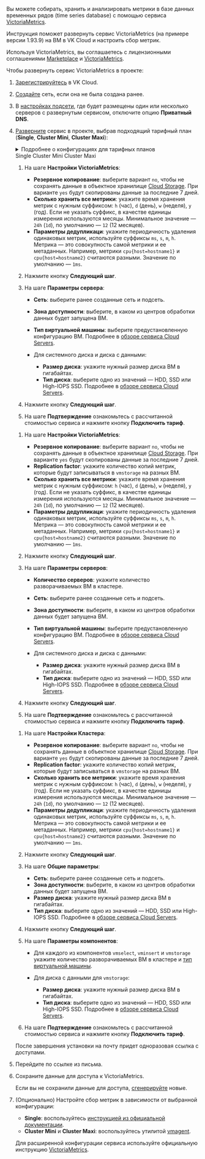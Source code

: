 Вы можете собирать, хранить и анализировать метрики в базе данных временных рядов (time series database) с помощью сервиса [VictoriaMetrics](https://msk.cloud.vk.com/app/services/marketplace/v2/apps/service/f260ad2b-bdc1-4ccc-a35f-2f440681e0f6/latest/info/).

Инструкция поможет развернуть сервис VictoriaMetrics (на примере версии 1.93.9) на ВМ в VK Cloud и настроить сбор метрик.

Используя VictoriaMetrics, вы соглашаетесь с лицензионными соглашениями [Marketplace](/ru/intro/start/legal/marketplace) и [VictoriaMetrics](https://victoriametrics.com/assets/VM_EULA.pdf).

Чтобы развернуть сервис VictoriaMetrics в проекте:

1. [Зарегистрируйтесь](/ru/intro/start/account-registration) в VK Cloud.
1. [Создайте](/ru/networks/vnet/service-management/net#sozdanie_seti) сеть, если она не была создана ранее.
1. В [настройках подсети](/ru/networks/vnet/service-management/net#redaktirovanie_podseti), где будет размещены один или несколько серверов с развернутым сервисом, отключите опцию **Приватный DNS**.
1. [Разверните](../../service-management/pr-instance-add/) сервис в проекте, выбрав подходящий тарифный план (**Single**, **Cluster Mini**, **Cluster Maxi**):

   <details>
    <summary>Подробнее о конфигурациях для тарифных планов</summary>

   <tabs>
   <tablist>
   <tab>Single</tab>
   <tab>Cluster Mini</tab>
   <tab>Cluster Maxi</tab>
   </tablist>
   <tabpanel>

   Один сервер, отвечающий за прием, хранение и обработку метрик. Сервис разворачивается на одной ВМ, поддерживает вертикальное масштабирование (увеличение CPU и RAM).

   ![](./assets/single_scheme.png)

   </tabpanel>
   <tabpanel>

   Кластер из нескольких узлов с [компонентами](https://docs.victoriametrics.com/Cluster-VictoriaMetrics.html#architecture-overview):

   - `vminsert` — прием метрик в различных форматах;
   - `vmselect` — выполнение запросов для метрик, сохраненных в рамках `vmstorage`;
   - `vmstorage` — хранение метрик на диске.

   Дополнительно на любом узле можно настроить [vmagent](https://docs.victoriametrics.com/vmagent.html), исполняемый файл входит в поставку.

   Экземпляр сервиса разворачивается на заданном количестве узлов, каждый узел включает все три компонента. Все узлы в кластере равнозначные. [Тип конфигурации](/ru/computing/iaas/concepts/about#flavors) и размер дисков устанавливается одинаковым для всех узлов кластера. Поддерживает вертикальное (увеличение CPU и RAM) и горизонтальное (добавление узлов) масштабирование.

   ![](./assets/cluster_mini_scheme.png)

   </tabpanel>
   <tabpanel>

   Кластер из нескольких узлов с [компонентами](https://docs.victoriametrics.com/Cluster-VictoriaMetrics.html#architecture-overview):

   - `vminsert` — прием метрик в различных форматах;
   - `vmselect` — выполнение запросов для метрик, сохраненных в рамках `vmstorage`;
   - `vmstorage` — хранение метрик на диске.

   Дополнительно на любом узле можно настроить [vmagent](https://docs.victoriametrics.com/vmagent.html), исполняемый файл входит в поставку.

   Экземпляр сервиса разворачивается на заданном количестве узлов, каждый узел включает только один из компонентов. [Тип конфигурации](/ru/computing/iaas/concepts/about#flavors) и размер дисков устанавливается индивидуально для каждого узла кластера. Поддерживает вертикальное (увеличение CPU и RAM) и горизонтальное (добавление узлов) масштабирование.

   ![](./assets/cluster_maxi_scheme.png)

   </tabpanel>
   </tabs>

   </details>

   <tabs>
   <tablist>
   <tab>Single</tab>
   <tab>Cluster Mini</tab>
   <tab>Cluster Maxi</tab>
   </tablist>
   <tabpanel>

   1. На шаге **Настройки VictoriaMetrics**:

      - **Резервное копирование**: выберите вариант `no`, чтобы не сохранять данные в объектное хранилище [Cloud Storage](/ru/storage/s3). При варианте `yes` будут скопированы данные за последние 7 дней.
      - **Сколько хранить все метрики**: укажите время хранения метрик с нужным суффиксом: `h` (час), `d` (день), `w` (неделя), `y` (год). Если не указать суффикс, в качестве единицы измерения используются месяцы. Минимальное значение — `24h` (`1d`), по умолчанию — `12` (12 месяцев).
      - **Параметры дедупликаци**: укажите периодичность удаления одинаковых метрик, используйте суффиксы `ms`, `s`, `m`, `h`. Метрика — это совокупность самой метрики и ее метаданных. Например, метрики `cpu{host=hostname1}` и `cpu{host=hostname2}` считаются разными. Значение по умолчанию — `1ms`.

   1. Нажмите кнопку **Следующий шаг**.
   1. На шаге **Параметры сервера**:

      - **Сеть**: выберите ранее созданные сеть и подсеть.
      - **Зона доступности**: выберите, в каком из центров обработки данных будет запущена ВМ.
      - **Тип виртуальной машины**: выберите предустановленную конфигурацию ВМ. Подробнее в [обзоре сервиса Cloud Servers](/ru/computing/iaas/concepts/about#flavors).
      - Для системного диска и диска с данными:

        - **Размер диска**: укажите нужный размер диска ВМ в гигабайтах.
        - **Тип диска**: выберите одно из значений — HDD, SSD или High-IOPS SSD. Подробнее в [обзоре сервиса Cloud Servers](/ru/computing/iaas/concepts/about#diski).

   1. Нажмите кнопку **Следующий шаг**.
   1. На шаге **Подтверждение** ознакомьтесь с рассчитанной стоимостью сервиса и нажмите кнопку **Подключить тариф**.

   </tabpanel>
   <tabpanel>

   1. На шаге **Настройки VictoriaMetrics**:

      - **Резервное копирование**: выберите вариант `no`, чтобы не сохранять данные в объектное хранилище [Cloud Storage](/ru/storage/s3). При варианте `yes` будут скопированы данные за последние 7 дней.
      - **Replication factor**: укажите количество копий метрик, которые будут записываться в `vmstorage` на разных ВМ.
      - **Сколько хранить все метрики**: укажите время хранения метрик с нужным суффиксом: `h` (час), `d` (день), `w` (неделя), `y` (год). Если не указать суффикс, в качестве единицы измерения используются месяцы. Минимальное значение — `24h` (`1d`), по умолчанию — `12` (12 месяцев).
      - **Параметры дедупликаци**: укажите периодичность удаления одинаковых метрик, используйте суффиксы `ms`, `s`, `m`, `h`. Метрика — это совокупность самой метрики и ее метаданных. Например, метрики `cpu{host=hostname1}` и `cpu{host=hostname2}` считаются разными. Значение по умолчанию — `1ms`.

   1. Нажмите кнопку **Следующий шаг**.
   1. На шаге **Параметры серверов**:

      - **Количество серверов**: укажите количество разворачиваемых ВМ в кластере.
      - **Сеть**: выберите ранее созданные сеть и подсеть.
      - **Зона доступности**: выберите, в каком из центров обработки данных будет запущена ВМ.
      - **Тип виртуальной машины**: выберите предустановленную конфигурацию ВМ. Подробнее в [обзоре сервиса Cloud Servers](/ru/computing/iaas/concepts/about#flavors).
      - Для системного диска и диска с данными:

        - **Размер диска**: укажите нужный размер диска ВМ в гигабайтах.
        - **Тип диска**: выберите одно из значений — HDD, SSD или High-IOPS SSD. Подробнее в [обзоре сервиса Cloud Servers](/ru/computing/iaas/concepts/about#diski).

   1. Нажмите кнопку **Следующий шаг**.
   1. На шаге **Подтверждение** ознакомьтесь с рассчитанной стоимостью сервиса и нажмите кнопку **Подключить тариф**.

   </tabpanel>
   <tabpanel>

   1. На шаге **Настройки Кластера**:

      - **Резервное копирование**: выберите вариант `no`, чтобы не сохранять данные в объектное хранилище [Cloud Storage](/ru/storage/s3). При варианте `yes` будут скопированы данные за последние 7 дней.
      - **Replication factor**: укажите количество копий метрик, которые будут записываться в `vmstorage` на разных ВМ.
      - **Сколько хранить все метрики**: укажите время хранения метрик с нужным суффиксом: `h` (час), `d` (день), `w` (неделя), `y` (год). Если не указать суффикс, в качестве единицы измерения используются месяцы. Минимальное значение — `24h` (`1d`), по умолчанию — `12` (12 месяцев).
      - **Параметры дедупликаци**: укажите периодичность удаления одинаковых метрик, используйте суффиксы `ms`, `s`, `m`, `h`. Метрика — это совокупность самой метрики и ее метаданных. Например, метрики `cpu{host=hostname1}` и `cpu{host=hostname2}` считаются разными. Значение по умолчанию — `1ms`.

   1. Нажмите кнопку **Следующий шаг**.
   1. На шаге **Общие параметры**:

      - **Сеть**: выберите ранее созданные сеть и подсеть.
      - **Зона доступности**: выберите, в каком из центров обработки данных будет запущена ВМ.
      - **Размер диска**: укажите нужный размер диска ВМ в гигабайтах.
      - **Тип диска**: выберите одно из значений — HDD, SSD или High-IOPS SSD. Подробнее в [обзоре сервиса Cloud Servers](/ru/computing/iaas/concepts/about#diski).

   1. Нажмите кнопку **Следующий шаг**.
   1. На шаге **Параметры компонентов**:

      - Для каждого из компонентов `vmselect`, `vminsert` и `vmstorage` укажите количество разворачиваемых ВМ в кластере и [тип виртуальной машины](/ru/computing/iaas/concepts/about#flavors).
      - Для диска с данными для `vmstorage`:

        - **Размер диска**: укажите нужный размер диска ВМ в гигабайтах.
        - **Тип диска**: выберите одно из значений — HDD, SSD или High-IOPS SSD. Подробнее в [обзоре сервиса Cloud Servers](/ru/computing/iaas/concepts/about#diski).

   1. На шаге **Подтверждение** ознакомьтесь с рассчитанной стоимостью сервиса и нажмите кнопку **Подключить тариф**.

   </tabpanel>
   </tabs>

   После завершения установки на почту придет одноразовая ссылка с доступами.

1. Перейдите по ссылке из письма.
1. Сохраните данные для доступа к VictoriaMetrics.

   <info>

   Если вы не сохранили данные для доступа, [сгенерируйте](../../service-management/pr-instance-manage#update_access) новые.

   </info>

1. (Опционально) Настройте сбор метрик в зависимости от выбранной конфигурации:

   - **Single**: воспользуйтесь [инструкцией из официальной документации](https://docs.victoriametrics.com/Single-server-VictoriaMetrics.html#how-to-scrape-prometheus-exporters-such-as-node-exporter).
   - **Cluster Mini** и **Cluster Maxi**: воспользуйтесь утилитой [vmagent](https://docs.victoriametrics.com/vmagent.html).

   Для расширенной конфигурации сервиса используйте официальную инструкцию [VictoriaMetrics](https://docs.victoriametrics.com/guides/).
